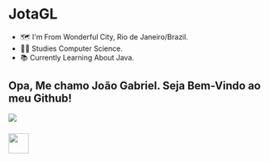 # JotaGL
- 🗺️ I'm From Wonderful City, Rio de Janeiro/Brazil.
- 👨‍💻 Studies Computer Science.
- 📚 Currently Learning About Java.
## Opa, Me chamo João Gabriel. Seja Bem-Vindo ao meu Github!
<!-- GitHub stats from https://github.com/anuraghazra/github-readme-stats -->
![](https://github-readme-stats.vercel.app/api?username=JotaGL&theme=radical&hide_border=false&include_all_commits=true&count_private=true)<br/>
### 
<img loading="lazy" src="https://cdn.jsdelivr.net/gh/devicons/devicon/icons/java/java-original.svg" width="40" height="40"/>
